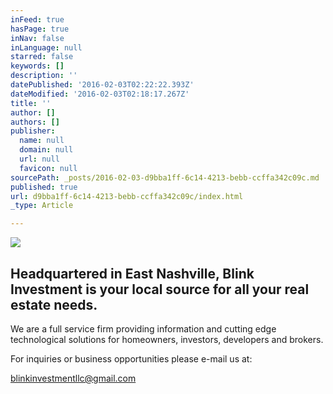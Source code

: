```yaml
---
inFeed: true
hasPage: true
inNav: false
inLanguage: null
starred: false
keywords: []
description: ''
datePublished: '2016-02-03T02:22:22.393Z'
dateModified: '2016-02-03T02:18:17.267Z'
title: ''
author: []
authors: []
publisher:
  name: null
  domain: null
  url: null
  favicon: null
sourcePath: _posts/2016-02-03-d9bba1ff-6c14-4213-bebb-ccffa342c09c.md
published: true
url: d9bba1ff-6c14-4213-bebb-ccffa342c09c/index.html
_type: Article

---
```

![](https://the-grid-user-content.s3-us-west-2.amazonaws.com/2c9d9028-0fec-4318-8b56-23faaadd67ea.jpg)

## Headquartered in East Nashville, Blink Investment is your local source for all your real estate needs.  

We are a full service firm providing information and cutting edge technological solutions for homeowners, investors, developers and brokers.

For inquiries or business opportunities please e-mail us at:

blinkinvestmentllc@gmail.com